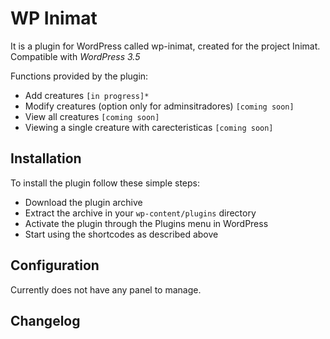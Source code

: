 WP Inimat
=========

It is a plugin for WordPress called wp-inimat, created for the project Inimat. Compatible with *WordPress 3.5*

Functions provided by the plugin:

* Add creatures `[in progress]*`
* Modify creatures (option only for adminsitradores) `[coming soon]`
* View all creatures `[coming soon]`
* Viewing a single creature with carecteristicas `[coming soon]`

## Installation

To install the plugin follow these simple steps:

* Download the plugin archive
* Extract the archive in your `wp-content/plugins` directory
* Activate the plugin through the Plugins menu in WordPress
* Start using the shortcodes as described above

## Configuration

Currently does not have any panel to manage.

## Changelog
